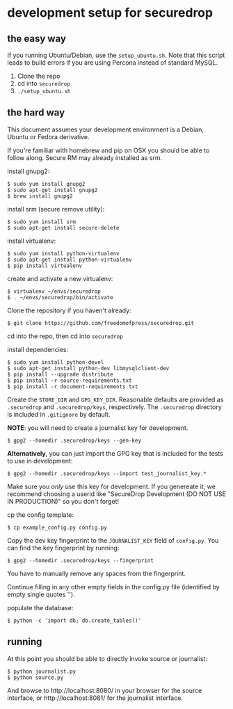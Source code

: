 development setup for securedrop
================================

the easy way
------------

If you running Ubuntu/Debian, use the `setup_ubuntu.sh`. Note that this script
leads to build errors if you are using Percona instead of standard MySQL.

1. Clone the repo
2. cd into `securedrop`
3. `./setup_ubuntu.sh`

the hard way
------------

This document assumes your development environment is a Debian, Ubuntu or
Fedora derivative.

If you're familiar with homebrew and pip on OSX you should be able to follow
along. Secure RM may already installed as srm.

install gnupg2:

    $ sudo yum install gnupg2
    $ sudo apt-get install gnupg2
    $ brew install gnupg2

install srm (secure remove utility):

    $ sudo yum install srm
    $ sudo apt-get install secure-delete

install virtualenv:

    $ sudo yum install python-virtualenv
    $ sudo apt-get install python-virtualenv
    $ pip install virtualenv

create and activate a new virtualenv:

    $ virtualenv ~/envs/securedrop
    $ . ~/envs/securedrop/bin/activate

Clone the repository if you haven't already:

    $ git clone https://github.com/freedomofpress/securedrop.git

cd into the repo, then cd into `securedrop`

install dependencies:

    $ sudo yum install python-devel
    $ sudo apt-get install python-dev libmysqlclient-dev
    $ pip install --upgrade distribute
    $ pip install -r source-requirements.txt
    $ pip install -r document-requirements.txt

Create the `STORE_DIR` and `GPG_KEY_DIR`. Reasonable defaults are provided as
`.securedrop` and `.securedrop/keys`, respectively. The `.securedrop` directory
is included in `.gitignore` by default.

**NOTE**: you will need to create a journalist key for development.

    $ gpg2 --homedir .securedrop/keys --gen-key

**Alternatively**, you can just import the GPG key that is included for the
tests to use in development:

    $ gpg2 --homedir .securedrop/keys --import test_journalist_key.*

Make sure you *only* use this key for development. If you genereate it, we
recommend choosing a userid like "SecureDrop Development (DO NOT USE IN
PRODUCTION)" so you don't forget!

cp the config template:

    $ cp example_config.py config.py

Copy the dev key fingerprint to the `JOURNALIST_KEY`
field of `config.py`. You can find the key fingerprint by running:

    $ gpg2 --homedir .securedrop/keys --fingerprint

You have to manually remove any spaces from the fingerprint.

Continue filling in any other empty fields in the config.py file (identified by
empty single quotes '').

populate the database:

    $ python -c 'import db; db.create_tables()'

running
-------

At this point you should be able to directly invoke source or
journalist:

    $ python journalist.py
    $ python source.py

And browse to http://localhost:8080/ in your browser for the source interface,
or http://localhost:8081/ for the journalist interface.
